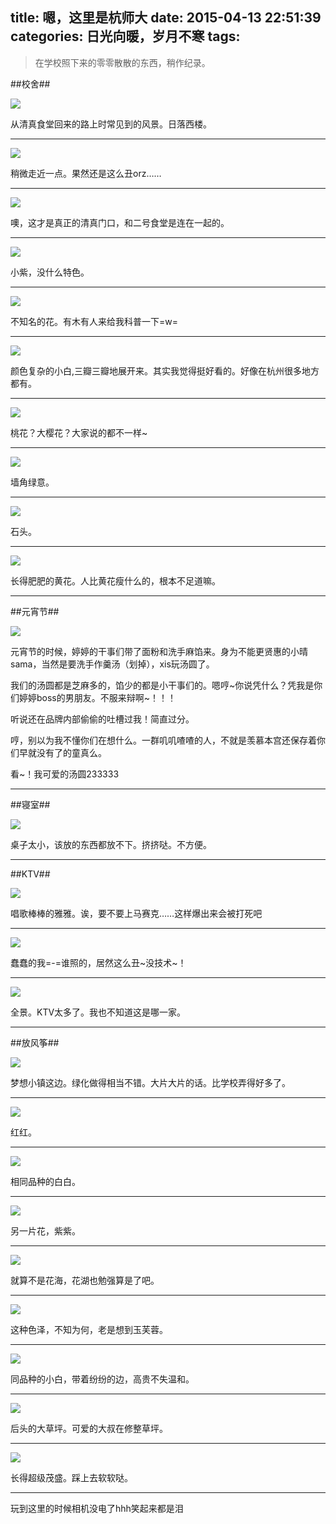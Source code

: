 title: 嗯，这里是杭师大
date: 2015-04-13 22:51:39
categories: 日光向暖，岁月不寒
tags: 
---

>在学校照下来的零零散散的东西，稍作纪录。

##校舍##

<img src="http://kyunsmile.qiniudn.com/20150401_171309.JPG"/>

从清真食堂回来的路上时常见到的风景。日落西楼。

---

<img src="http://kyunsmile.qiniudn.com/20150401_171324.JPG"/>

稍微走近一点。果然还是这么丑orz……

---

<img src="http://kyunsmile.qiniudn.com/20150401_171224.JPG"/>

噢，这才是真正的清真门口，和二号食堂是连在一起的。

---

<img src="http://kyunsmile.qiniudn.com/20150401_171236.JPG"/>

小紫，没什么特色。

---

<img src="http://kyunsmile.qiniudn.com/20150401_171346.JPG"/>

不知名的花。有木有人来给我科普一下=w=

---

<img src="http://kyunsmile.qiniudn.com/20150401_172406.JPG"/>

颜色复杂的小白,三瓣三瓣地展开来。其实我觉得挺好看的。好像在杭州很多地方都有。

---

<img src="http://kyunsmile.qiniudn.com/20150401_172601.JPG">

桃花？大樱花？大家说的都不一样~

---

<img src="http://kyunsmile.qiniudn.com/20150401_172632.JPG">

墙角绿意。

---

<img src="http://kyunsmile.qiniudn.com/20150401_172839.JPG">

石头。

---

<img src="http://kyunsmile.qiniudn.com/20150401_173106.JPG">

长得肥肥的黄花。人比黄花瘦什么的，根本不足道嘛。

---

##元宵节##

<img src="http://kyunsmile.qiniudn.com/20150309_213053.JPG"/>

元宵节的时候，婷婷的干事们带了面粉和洗手麻馅来。身为不能更贤惠的小晴sama，当然是要洗手作羹汤（划掉），xis玩汤圆了。

我们的汤圆都是芝麻多的，馅少的都是小干事们的。嗯哼~你说凭什么？凭我是你们婷婷boss的男朋友。不服来辩啊~！！！

听说还在品牌内部偷偷的吐槽过我！简直过分。

哼，别以为我不懂你们在想什么。一群叽叽喳喳的人，不就是羡慕本宫还保存着你们早就没有了的童真么。

看~！我可爱的汤圆233333

---

##寝室##

<img src="http://kyunsmile.qiniudn.com/20150407_201002.JPG">

桌子太小，该放的东西都放不下。挤挤哒。不方便。

---

##KTV##

<img src="http://kyunsmile.qiniudn.com/20150322_135614.JPG">

唱歌棒棒的雅雅。诶，要不要上马赛克……这样爆出来会被打死吧

---

<img src="http://kyunsmile.qiniudn.com/20150322_140144.JPG">

蠢蠢的我=-=谁照的，居然这么丑~没技术~！

---

<img src="http://kyunsmile.qiniudn.com/20150322_140219.JPG">

全景。KTV太多了。我也不知道这是哪一家。

---

##放风筝##

<img src="http://kyunsmile.qiniudn.com/20150410_144611.JPG">

梦想小镇这边。绿化做得相当不错。大片大片的话。比学校弄得好多了。

---

<img src="http://kyunsmile.qiniudn.com/20150410_144708.JPG">

红红。

---

<img src="http://kyunsmile.qiniudn.com/20150410_144722.JPG">

相同品种的白白。

---

<img src="http://kyunsmile.qiniudn.com/20150410_144831.JPG">

另一片花，紫紫。

---

<img src="http://kyunsmile.qiniudn.com/20150410_144935.JPG">

就算不是花海，花湖也勉强算是了吧。

---
<img src="http://kyunsmile.qiniudn.com/20150410_145210.JPG">

这种色泽，不知为何，老是想到玉芙蓉。

---

<img src="http://kyunsmile.qiniudn.com/20150410_145245.JPG">

同品种的小白，带着纷纷的边，高贵不失温和。

---

<img src="http://kyunsmile.qiniudn.com/20150410_145632.JPG">

后头的大草坪。可爱的大叔在修整草坪。

---

<img src="http://kyunsmile.qiniudn.com/20150410_145652.JPG">

长得超级茂盛。踩上去软软哒。

---

玩到这里的时候相机没电了hhh笑起来都是泪